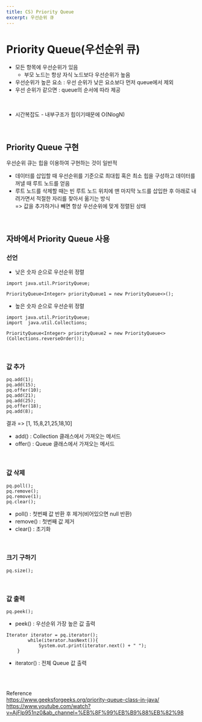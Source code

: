 ```yaml
---
title: CS) Priority Queue
excerpt: 우선순위 큐
---
```

 
# Priority Queue(우선순위 큐)
- 모든 항목에 우선순위가 있음
  - 부모 노드는 항상 자식 노드보다 우선순위가 높음
- 우선순위가 높은 요소 : 우선 순위가 낮은 요소보다 먼저 queue에서 제외
- 우선 순위가 같으면 : queue의 순서에 따라 제공

<br/>

- 시간복잡도 - 내부구조가 힙이기때문에 O(NlogN)

<br/>

## Priority Queue 구현  
우선순위 큐는 힙을 이용하여 구현하는 것이 일반적
- 데이터를 삽입할 때 우선순위를 기준으로 최대힙 혹은 최소 힙을 구성하고 데이터를 꺼낼 때 루트 노드를 얻음
- 루트 노드를 삭제할 때는 빈 루트 노드 위치에 맨 마지막 노드를 삽입한 후 아래로 내려가면서 적절한 자리를 찾아서 옮기는 방식  
=> 값을 추가하거나 빼면 항상 우선순위에 맞게 정렬된 상태

<br/>

## 자바에서 Priority Queue 사용
### 선언

- 낮은 숫자 순으로 우선순위 정렬

```
import java.util.PriorityQueue;

PriorityQueue<Integer> priorityQueue1 = new PriorityQueue<>();
```

- 높은 숫자 순으로 우선순위 정렬

```
import java.util.PriorityQueue;
import  java.util.Collections;

PriorityQueue<Integer> priorityQueue2 = new PriorityQueue<>(Collections.reverseOrder());
```

<br/>

### 값 추가

```
pq.add(1);		
pq.add(15);		
pq.offer(10);
pq.add(21);		
pq.add(25);		
pq.offer(18);
pq.add(8);
```

결과 => \[1, 15,8,21,25,18,10\]

- add() : Collection 클래스에서 가져오는 메서드
- offer() : Queue 클래스에서 가져오는 메서드

<br/>

### 값 삭제

```
pq.poll();
pq.remove();
pq.remove(1);
pq.clear();
```

- poll() : 첫번째 값 반환 후 제거(비어있으면 null 반환)
- remove() : 첫번째 값 제거
- clear() : 초기화 

<br/>

### 크기 구하기

```
pq.size();
```

<br/>

### 값 출력

```
pq.peek();
```

- peek() : 우선순위 가장 높은 값 출력

```
Iterator iterator = pq.iterator();
		while(iterator.hasNext()){
			System.out.print(iterator.next() + " ");
    }
```

- iterator() : 전체 Queue 값 출력

<br/><br/>

Reference  
https://www.geeksforgeeks.org/priority-queue-class-in-java/  
https://www.youtube.com/watch?v=AjFlp951nz0&ab_channel=%EB%8F%99%EB%B9%88%EB%82%98   
<br/>
